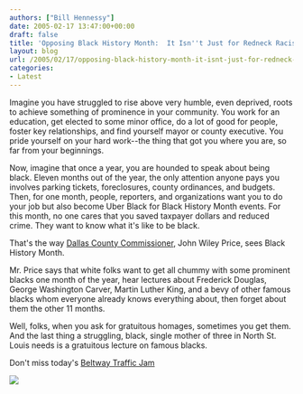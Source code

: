 ```yaml
---
authors: ["Bill Hennessy"]
date: 2005-02-17 13:47:00+00:00
draft: false
title: 'Opposing Black History Month:  It Isn''t Just for Redneck Racists, Anymore'
layout: blog
url: /2005/02/17/opposing-black-history-month-it-isnt-just-for-redneck-racists-anymore/
categories:
- Latest
---
```


Imagine you have struggled to rise above very humble, even deprived, roots to achieve something of prominence in your community. You work for an education, get elected to some minor office, do a lot of good for people, foster key relationships, and find yourself mayor or county executive. You pride yourself on your hard work--the thing that got you where you are, so far from your beginnings.




Now, imagine that once a year, you are hounded to speak about being black. Eleven months out of the year, the only attention anyone pays you involves parking tickets, foreclosures, county ordinances, and budgets. Then, for one month, people, reporters, and organizations want you to do your job but also become Uber Black for Black History Month events. For this month, no one cares that you saved taxpayer dollars and reduced crime. They want to know what it's like to be black.




That's the way [Dallas County Commissioner](https://www.dailycamera.com/bdc/county_news/article/0,1713,BDC_2423_3544768,00.html), John Wiley Price, sees Black History Month.




Mr. Price says that white folks want to get all chummy with some prominent blacks one month of the year, hear lectures about Frederick Douglas, George Washington Carver, Martin Luther King, and a bevy of other famous blacks whom everyone already knows everything about, then forget about them the other 11 months.




Well, folks, when you ask for gratuitous homages, sometimes you get them. And the last thing a struggling, black, single mother of three in North St. Louis needs is a gratuitous lecture on famous blacks.




Don't miss today's [Beltway Traffic Jam](https://www.outsidethebeltway.com/archives/9303)

![](https://blog.billhennessy.com/aggbug.aspx?PostID=1115)

